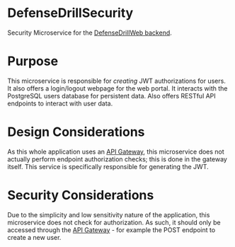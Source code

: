 # DefenseDrillSecurity
Security Microservice for the [DefenseDrillWeb backend](https://github.com/DamienWesterman/DefenseDrillWeb/).

# Purpose
This microservice is responsible for _creating_ JWT authorizations for users. It also offers a login/logout webpage for the web portal. It interacts with the PostgreSQL users database for persistent data. Also offers RESTful API endpoints to interact with user data.

# Design Considerations
As this whole application uses an [API Gateway](https://github.com/DamienWesterman/DefenseDrillGateway), this microservice does not actually perform endpoint authorization checks; this is done in the gateway itself. This service is specifically responsible for generating the JWT.

# Security Considerations
Due to the simplicity and low sensitivity nature of the application, this microservice does not check for authorization. As such, it should only be accessed through the [API Gateway](https://github.com/DamienWesterman/DefenseDrillGateway) - for example the POST endpoint to create a new user.
